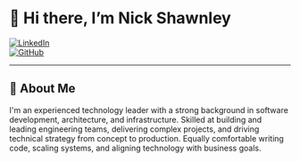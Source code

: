 # 👋 Hi there, I’m Nick Shawnley

[![LinkedIn](https://img.shields.io/badge/LinkedIn-Profile-blue?logo=linkedin&logoColor=white&link=https://www.linkedin.com/in/shawnley/)](https://www.linkedin.com/in/shawnley/)  
[![GitHub](https://img.shields.io/badge/GitHub-@Shawnley-black?logo=github&logoColor=white&link=https://github.com/Shawnley)](https://github.com/Shawnley)

---

## 🔎 About Me

I'm an experienced technology leader with a strong background in software development, architecture, and infrastructure. Skilled at building and leading engineering teams, delivering complex projects, and driving technical strategy from concept to production. Equally comfortable writing code, scaling systems, and aligning technology with business goals. 
